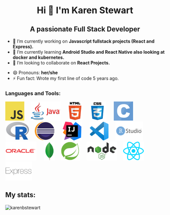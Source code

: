 <h1 align="center"> Hi 👋 I'm Karen Stewart </h1>
<h2 align="center"> A passionate Full Stack Developer</h2>

- 🔭 I’m currently working on **Javascript fullstack projects (React and Express).**
- 🌱 I’m currently learning **Android Studio and React Native also looking at docker and kubernetes.**
- 👯 I’m looking to collaborate on **React Projects.** 
<!--  - 🤔 I’m looking for help with ...-->
<!--  - 💬 Ask me about ...-->
<!--  - 📫 How to reach me: ... -->
- 😄 Pronouns: **her/she**
- ⚡ Fun fact: Wrote my first line of code 5 years ago.



### Languages and Tools:

<a><img src="https://github.com/karenbstewart/karenbstewart/blob/main/images/JavaScript_Icon.png" width=auto height="60"></a>&nbsp;&nbsp;&nbsp;&nbsp;         <a><img src="https://github.com/karenbstewart/karenbstewart/blob/main/images/Java_Icon.png" width=auto height="60"></a>  &nbsp;&nbsp;&nbsp;&nbsp;             <a href="https://developer.mozilla.org/en-US/docs/Glossary/HTML5" target="_blank"><img src="https://github.com/karenbstewart/karenbstewart/blob/main/images/Html_Icon.png" width=auto height="60"></a> &nbsp;&nbsp;&nbsp;&nbsp;             <a><img src="https://github.com/karenbstewart/karenbstewart/blob/main/images/CSS3_Icon.png" width=auto height="60"></a> &nbsp;&nbsp;&nbsp;&nbsp;             <a><img src="https://github.com/karenbstewart/karenbstewart/blob/main/images/C_icon.png" width=auto height="60"></a> &nbsp;&nbsp;&nbsp;&nbsp;             <a><img src="https://github.com/karenbstewart/karenbstewart/blob/main/images/R_Icon.png" width=auto height="60"></a>&nbsp;&nbsp;&nbsp;&nbsp;<a><img src="https://github.com/karenbstewart/karenbstewart/blob/main/images/Eclipse_logo.png" width=auto height="60"></a> &nbsp;&nbsp;&nbsp;&nbsp;                <a><img src="https://github.com/karenbstewart/karenbstewart/blob/main/images/IntelliJ_Icon.png" width=auto height="60"></a> &nbsp;&nbsp;&nbsp;&nbsp;            <a><img src="https://github.com/karenbstewart/karenbstewart/blob/main/images/VS_Code_Icon.png" width=auto height="60"></a> &nbsp;&nbsp;&nbsp;&nbsp;<a><img src="https://github.com/karenbstewart/karenbstewart/blob/main/images/R_Studio_Icon.png" width=auto height="60"></a> &nbsp;&nbsp;&nbsp;&nbsp;          <a><img src="https://github.com/karenbstewart/karenbstewart/blob/main/images/Oracle_Icon.png" width=auto height="60"></a> &nbsp;&nbsp;&nbsp;&nbsp;
<a><img src="https://github.com/karenbstewart/karenbstewart/blob/main/images/MongoDB.png" width=auto height="60"></a>&nbsp;&nbsp;&nbsp;&nbsp;      <a><img src="https://github.com/karenbstewart/karenbstewart/blob/main/images/Spring_Icon.png" width=auto height="60"></a>&nbsp;&nbsp;&nbsp;&nbsp;           <a><img src="https://github.com/karenbstewart/karenbstewart/blob/main/images/Node_Icon.png" width=auto height="60"></a>&nbsp;&nbsp;&nbsp;&nbsp;            <a><img src="https://github.com/karenbstewart/karenbstewart/blob/main/images/React_Icon.png" width=auto height="60"></a>&nbsp;&nbsp;&nbsp;&nbsp;            <a><img src="https://github.com/karenbstewart/karenbstewart/blob/main/images/jsExpress_Icon.png" width=auto height="60"></a>&nbsp;&nbsp;&nbsp;&nbsp;                          



## My stats:
<p><img align="center" src="https://github-readme-stats.vercel.app/api/top-langs?username=karenbstewart&show_icons=true&locale=en&layout=compact" alt="karenbstewart" /></p>

 <!--  <p><img align="center" src="https://github-readme-streak-stats.herokuapp.com/?user=karenbstewart&" alt="karenbstewart" /></p> -->


